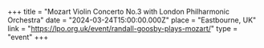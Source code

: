 +++
title = "Mozart Violin Concerto No.3 with London Philharmonic Orchestra"
date = "2024-03-24T15:00:00.000Z"
place = "Eastbourne, UK"
link = "https://lpo.org.uk/event/randall-goosby-plays-mozart/"
type = "event"
+++

